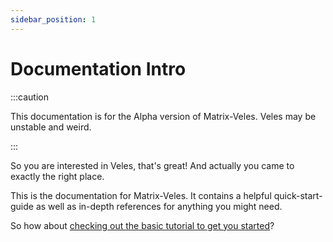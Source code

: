 ```yaml
---
sidebar_position: 1
---
```


# Documentation Intro

:::caution

This documentation is for the Alpha version of Matrix-Veles. Veles may be unstable and weird.

:::

So you are interested in Veles, that's great! And actually you came
to exactly the right place.

This is the documentation for Matrix-Veles. It contains a helpful
quick-start-guide as well as in-depth references for anything
you might need.

So how about [checking out the basic tutorial to get you started](tutorial-basics/install)?
